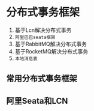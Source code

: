 

# 分布式事务框架  

<!-- 
https://mikechen.cc/27707.html
https://blog.51cto.com/u_15294985/3008613
https://blog.csdn.net/Hellowenpan/article/details/122980443
https://blog.csdn.net/MortShi/article/details/122574937
-->

1. 基于Lcn解决分布式事务
2. `阿里巴巴seata框架`
3. 基于RabbitMQ解决分布式事务
4. 基于RocketMQ解决分布式事务
5. `本地消息表`  

## 常用分布式事务框架



## 阿里Seata和LCN  

